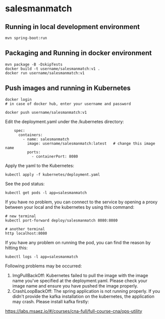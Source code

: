 # salesmanmatch

## Running in local development environment

```
mvn spring-boot:run
```

## Packaging and Running in docker environment

```
mvn package -B -DskipTests
docker build -t username/salesmanmatch:v1 .
docker run username/salesmanmatch:v1
```

## Push images and running in Kubernetes

```
docker login 
# in case of docker hub, enter your username and password

docker push username/salesmanmatch:v1
```

Edit the deployment.yaml under the /kubernetes directory:
```
    spec:
      containers:
        - name: salesmanmatch
          image: username/salesmanmatch:latest   # change this image name
          ports:
            - containerPort: 8080

```

Apply the yaml to the Kubernetes:
```
kubectl apply -f kubernetes/deployment.yaml
```

See the pod status:
```
kubectl get pods -l app=salesmanmatch
```

If you have no problem, you can connect to the service by opening a proxy between your local and the kubernetes by using this command:
```
# new terminal
kubectl port-forward deploy/salesmanmatch 8080:8080

# another terminal
http localhost:8080
```

If you have any problem on running the pod, you can find the reason by hitting this:
```
kubectl logs -l app=salesmanmatch
```

Following problems may be occurred:

1. ImgPullBackOff:  Kubernetes failed to pull the image with the image name you've specified at the deployment.yaml. Please check your image name and ensure you have pushed the image properly.
1. CrashLoopBackOff: The spring application is not running properly. If you didn't provide the kafka installation on the kubernetes, the application may crash. Please install kafka firstly:

https://labs.msaez.io/#/courses/cna-full/full-course-cna/ops-utility

